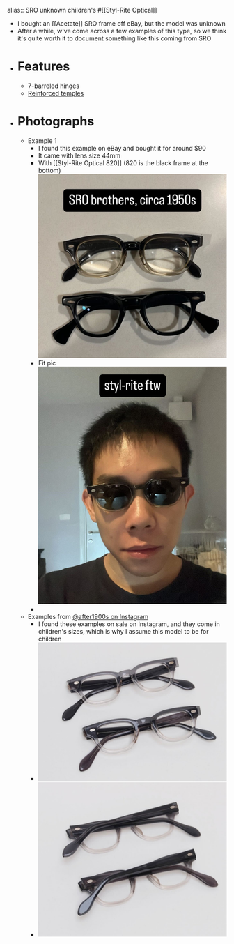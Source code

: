 alias:: SRO unknown children's
#[[Styl-Rite Optical]]

- I bought an [[Acetate]] SRO frame off eBay, but the model was unknown
- After a while, w've come across a few examples of this type, so we think it's quite worth it to document something like this coming from SRO
- # Features
	- 7-barreled hinges
	- [Reinforced temples]([[Reinforcement]])
- # Photographs
	- Example 1
		- I found this example on eBay and bought it for around $90
		- It came with lens size 44mm
		- With [[Styl-Rite Optical 820]] (820 is the black frame at the bottom)
		  ![IMG_1612.jpg](../assets/sro_comparison_820-fdr_0.jpg)
		- Fit pic
		  ![IMG_1613.jpg](../assets/sro_unknown_children_fit_0.jpg)
		-
	- Examples from [@after1900s on Instagram](https://www.instagram.com/after1900s/)
		- I found these examples on sale on Instagram, and they come in children's sizes, which is why I assume this model to be for children
		- ![IMG_1610.jpg](../assets/sro_unknown_children-1_0.jpg)
		- ![IMG_1611.jpg](../assets/sro_unknown_children-2_0.jpg)